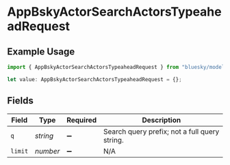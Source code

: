 # AppBskyActorSearchActorsTypeaheadRequest

## Example Usage

```typescript
import { AppBskyActorSearchActorsTypeaheadRequest } from "bluesky/models/operations";

let value: AppBskyActorSearchActorsTypeaheadRequest = {};
```

## Fields

| Field                                         | Type                                          | Required                                      | Description                                   |
| --------------------------------------------- | --------------------------------------------- | --------------------------------------------- | --------------------------------------------- |
| `q`                                           | *string*                                      | :heavy_minus_sign:                            | Search query prefix; not a full query string. |
| `limit`                                       | *number*                                      | :heavy_minus_sign:                            | N/A                                           |